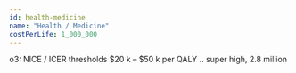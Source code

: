 ```yaml
---
id: health-medicine
name: "Health / Medicine"
costPerLife: 1_000_000
--- 
```


o3: NICE / ICER thresholds $20 k – $50 k per QALY .. super high, 2.8 million 
